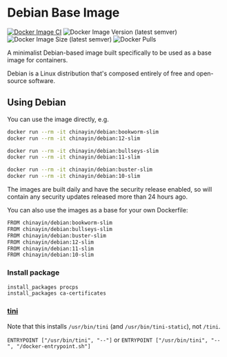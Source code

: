 Debian Base Image
=================

[![Docker Image CI](https://github.com/chinayin-docker/debian/actions/workflows/ci.yml/badge.svg?event=schedule)](https://github.com/chinayin-docker/debian/actions/workflows/ci.yml)
![Docker Image Version (latest semver)](https://img.shields.io/docker/v/chinayin/debian?sort=semver)
![Docker Image Size (latest semver)](https://img.shields.io/docker/image-size/chinayin/debian?sort=semver)
![Docker Pulls](https://img.shields.io/docker/pulls/chinayin/debian)

A minimalist Debian-based image built specifically to be used as a base image for containers.

Debian is a Linux distribution that's composed entirely of free and open-source software.

Using Debian
------------

You can use the image directly, e.g.

```bash
docker run --rm -it chinayin/debian:bookworm-slim
docker run --rm -it chinayin/debian:12-slim

docker run --rm -it chinayin/debian:bullseys-slim
docker run --rm -it chinayin/debian:11-slim

docker run --rm -it chinayin/debian:buster-slim
docker run --rm -it chinayin/debian:10-slim
```

The images are built daily and have the security release enabled, so will contain any security updates released more
than 24 hours ago.

You can also use the images as a base for your own Dockerfile:

```bash
FROM chinayin/debian:bookworm-slim
FROM chinayin/debian:bullseys-slim
FROM chinayin/debian:buster-slim
FROM chinayin/debian:12-slim
FROM chinayin/debian:11-slim
FROM chinayin/debian:10-slim
```

### Install package

```bash
install_packages procps
install_packages ca-certificates

```

### [tini](https://github.com/krallin/tini)

Note that this installs `/usr/bin/tini` (and `/usr/bin/tini-static`), not `/tini`.

`ENTRYPOINT ["/usr/bin/tini", "--"]` or `ENTRYPOINT ["/usr/bin/tini", "--", "/docker-entrypoint.sh"]`
